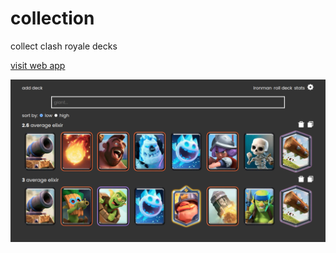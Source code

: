 # collection

collect clash royale decks

[visit web app](https://crcollection.vercel.app/)

![collection home page](https://raw.githubusercontent.com/colorlessenergy/collection/main/README-image.png 'collection home page')
